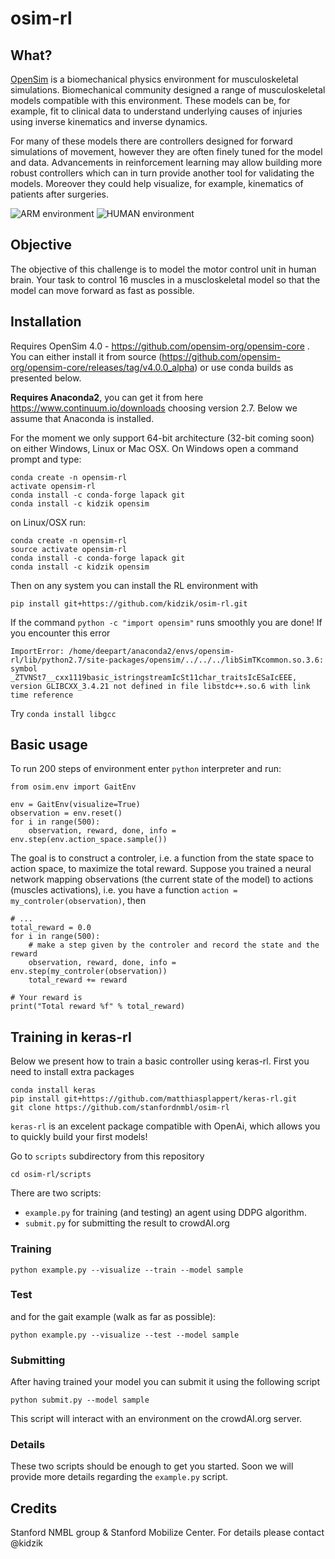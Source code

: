 # osim-rl

## What?

[OpenSim](https://github.com/opensim-org/opensim-core) is a biomechanical physics environment for musculoskeletal simulations. Biomechanical community designed a range of musculoskeletal models compatible with this environment. These models can be, for example, fit to clinical data to understand underlying causes of injuries using inverse kinematics and inverse dynamics.

For many of these models there are controllers designed for forward simulations of movement, however they are often finely tuned for the model and data. Advancements in reinforcement learning may allow building more robust controllers which can in turn provide another tool for validating the models. Moreover they could help visualize, for example, kinematics of patients after surgeries.

![ARM environment](https://github.com/kidzik/osim-rl/blob/master/demo/arm.gif)
![HUMAN environment](https://github.com/kidzik/osim-rl/blob/master/demo/stand.gif)

## Objective

The objective of this challenge is to model the motor control unit in human brain. Your task to control 16 muscles in a muscloskeletal model so that the model can move forward as fast as possible.

## Installation

Requires OpenSim 4.0 - https://github.com/opensim-org/opensim-core . You can either install it from source (https://github.com/opensim-org/opensim-core/releases/tag/v4.0.0_alpha) or use conda builds as presented below.

**Requires Anaconda2**, you can get it from here https://www.continuum.io/downloads choosing version 2.7.
Below we assume that Anaconda is installed.

For the moment we only support 64-bit architecture (32-bit coming soon) on either Windows, Linux or Mac OSX. On Windows open a command prompt and type:
    
    conda create -n opensim-rl
    activate opensim-rl
    conda install -c conda-forge lapack git
    conda install -c kidzik opensim

on Linux/OSX run:

    conda create -n opensim-rl
    source activate opensim-rl
    conda install -c conda-forge lapack git
    conda install -c kidzik opensim

Then on any system you can install the RL environment with

    pip install git+https://github.com/kidzik/osim-rl.git
    
If the command `python -c "import opensim"` runs smoothly you are done! If you encounter this error

    ImportError: /home/deepart/anaconda2/envs/opensim-rl/lib/python2.7/site-packages/opensim/../../../libSimTKcommon.so.3.6: symbol _ZTVNSt7__cxx1119basic_istringstreamIcSt11char_traitsIcESaIcEEE, version GLIBCXX_3.4.21 not defined in file libstdc++.so.6 with link time reference
    
Try `conda install libgcc`

## Basic usage

To run 200 steps of environment enter `python` interpreter and run:

    from osim.env import GaitEnv

    env = GaitEnv(visualize=True)
    observation = env.reset()
    for i in range(500):
        observation, reward, done, info = env.step(env.action_space.sample())

The goal is to construct a controler, i.e. a function from the state space to action space, to maximize the total reward. Suppose you trained a neural network mapping observations (the current state of the model) to actions (muscles activations), i.e. you have a function `action = my_controler(observation)`, then 

    # ...
    total_reward = 0.0
    for i in range(500):
        # make a step given by the controler and record the state and the reward
        observation, reward, done, info = env.step(my_controler(observation)) 
        total_reward += reward
    
    # Your reward is
    print("Total reward %f" % total_reward)

## Training in keras-rl

Below we present how to train a basic controller using keras-rl. First you need to install extra packages

    conda install keras
    pip install git+https://github.com/matthiasplappert/keras-rl.git
    git clone https://github.com/stanfordnmbl/osim-rl
    
`keras-rl` is an excelent package compatible with OpenAi, which allows you to quickly build your first models!

Go to `scripts` subdirectory from this repository
    
    cd osim-rl/scripts

There are two scripts:
* `example.py` for training (and testing) an agent using DDPG algorithm. 
* `submit.py` for submitting the result to crowdAI.org

### Training

    python example.py --visualize --train --model sample
    
### Test

and for the gait example (walk as far as possible):

    python example.py --visualize --test --model sample

### Submitting

After having trained your model you can submit it using the following script

    python submit.py --model sample

This script will interact with an environment on the crowdAI.org server.

### Details

These two scripts should be enough to get you started. Soon we will provide more details regarding the `example.py` script.

## Credits

Stanford NMBL group & Stanford Mobilize Center. For details please contact @kidzik
